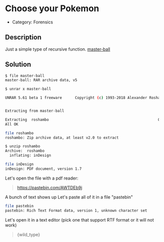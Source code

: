 # Choose your Pokemon

* Category: Forensics

## Description

Just a simple type of recursive function. [master-ball](master-ball)

## Solution

```bash
$ file master-ball 
master-ball: RAR archive data, v5
```

```bash
$ unrar x master-ball

UNRAR 5.61 beta 1 freeware      Copyright (c) 1993-2018 Alexander Roshal


Extracting from master-ball

Extracting  roshambo                                                  OK 
All OK
```


```bash
file roshambo
roshambo: Zip archive data, at least v2.0 to extract
```

```bash
$ unzip roshambo
Archive:  roshambo
  inflating: inDesign
```

```bash
file inDesign 
inDesign: PDF document, version 1.7
```

Let's open the file with a pdf reader:

> https://pastebin.com/AWTDEb9j

A bunch of text shows up
Let's paste all of it in a file "pastebin"

```bash
file pastebin 
pastebin: Rich Text Format data, version 1, unknown character set
```

Let's open it in a text editor (pick one that support RTF format or it will not work)

> {wild_type}
